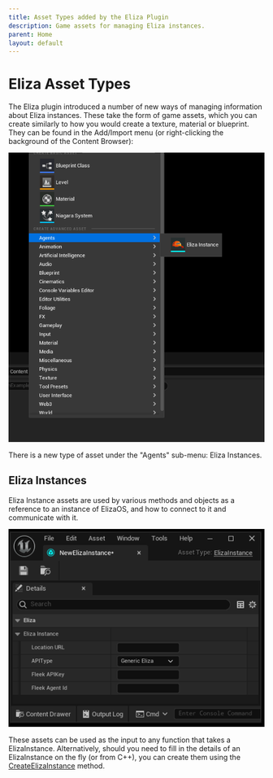 ```yaml
---
title: Asset Types added by the Eliza Plugin
description: Game assets for managing Eliza instances.
parent: Home
layout: default
---
```


# Eliza Asset Types

The Eliza plugin introduced a number of new ways of managing information about Eliza instances. These take the form of game assets, which you can create similarly to how you would create a texture, material or blueprint. They can be found in the Add/Import menu (or right-clicking the background of the Content Browser):

![](ContextMenu.PNG)

There is a new type of asset under the "Agents" sub-menu: Eliza Instances.

## Eliza Instances

Eliza Instance assets are used by various methods and objects as a reference to an instance of ElizaOS, and how to connect to it and communicate with it.

![A new blockchain asset.](ElizaInstance.PNG)

These assets can be used as the input to any function that takes a ElizaInstance. Alternatively, should you need to fill in the details of an ElizaInstance on the fly (or from C++), you can create them using the [CreateElizaInstance](./APIs/CreateElizaInstance) method.